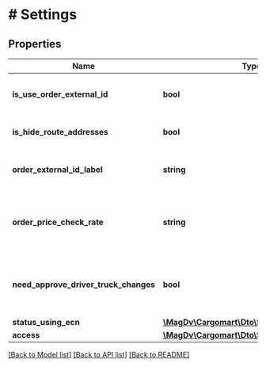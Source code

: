 # # Settings

## Properties

Name | Type | Description | Notes
------------ | ------------- | ------------- | -------------
**is_use_order_external_id** | **bool** | Использовать внешний идентификатор в заказах | [optional] [default to false]
**is_hide_route_addresses** | **bool** | Скрывать адреса маршрута в торгах | [optional] [default to false]
**order_external_id_label** | **string** | Название внешнего идентификатора заказа | [optional]
**order_price_check_rate** | **string** | Коэффициент от рекомендованной цены, для проверки попадания цены заказа | [optional]
**need_approve_driver_truck_changes** | **bool** | Необходимость согласовывать изменения водителя или машины у перевозчика | [optional] [default to false]
**status_using_ecn** | [**\MagDv\Cargomart\Dto\StatusUsingEcnEnum**](StatusUsingEcnEnum.md) |  | [optional]
**access** | [**\MagDv\Cargomart\Dto\SettingsAccess**](SettingsAccess.md) |  | [optional]

[[Back to Model list]](../../README.md#models) [[Back to API list]](../../README.md#endpoints) [[Back to README]](../../README.md)
